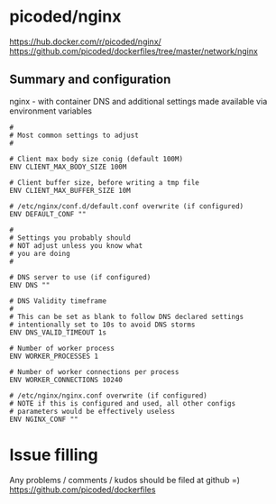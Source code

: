 # picoded/nginx

https://hub.docker.com/r/picoded/nginx/
https://github.com/picoded/dockerfiles/tree/master/network/nginx

## Summary and configuration
nginx - with container DNS and additional settings made available via environment variables

``` 
#
# Most common settings to adjust
#

# Client max body size conig (default 100M)
ENV CLIENT_MAX_BODY_SIZE 100M

# Client buffer size, before writing a tmp file
ENV CLIENT_MAX_BUFFER_SIZE 10M

# /etc/nginx/conf.d/default.conf overwrite (if configured)
ENV DEFAULT_CONF ""

#
# Settings you probably should 
# NOT adjust unless you know what
# you are doing
#

# DNS server to use (if configured)
ENV DNS ""

# DNS Validity timeframe
#
# This can be set as blank to follow DNS declared settings
# intentionally set to 10s to avoid DNS storms
ENV DNS_VALID_TIMEOUT 1s

# Number of worker process
ENV WORKER_PROCESSES 1

# Number of worker connections per process
ENV WORKER_CONNECTIONS 10240

# /etc/nginx/nginx.conf overwrite (if configured)
# NOTE if this is configured and used, all other configs
# parameters would be effectively useless
ENV NGINX_CONF ""
```

# Issue filling

Any problems / comments / kudos should be filed at github =)
https://github.com/picoded/dockerfiles
